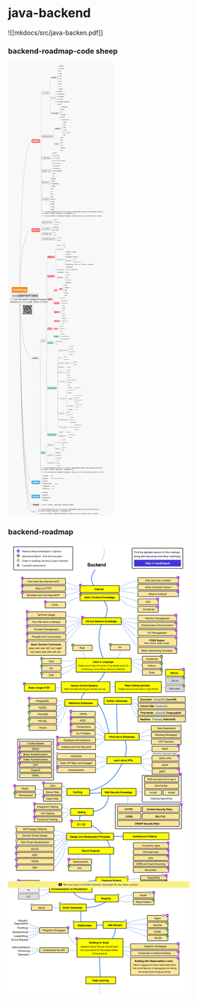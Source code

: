 # java-backend
![[mkdocs/src/java-backen.pdf]]
### backend-roadmap-code sheep
![](https://raw.githubusercontent.com/alwaysmissin/picgo/main/20220904124833.png)

### backend-roadmap
![](https://raw.githubusercontent.com/alwaysmissin/picgo/main/20220905230433.png)
